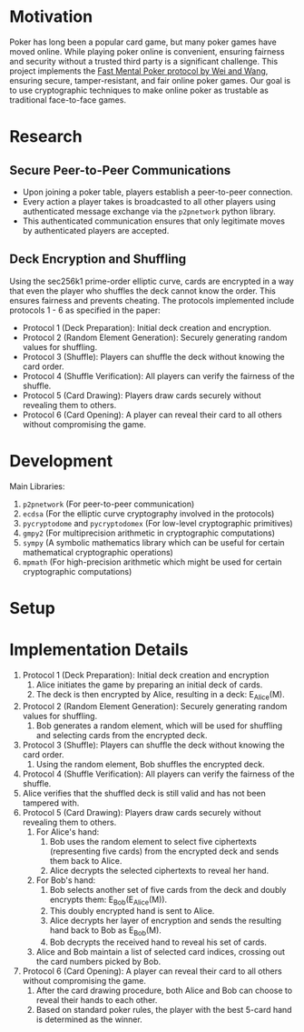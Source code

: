 # Motivation
Poker has long been a popular card game, but many poker games have moved online. While playing poker online is convenient, ensuring fairness and security without a trusted third party is a significant challenge. This project implements the [Fast Mental Poker protocol by Wei and Wang](https://www.researchgate.net/publication/220334557_A_Fast_Mental_Poker_Protocol), ensuring secure, tamper-resistant, and fair online poker games. Our goal is to use cryptographic techniques to make online poker as trustable as traditional face-to-face games.

# Research
## Secure Peer-to-Peer Communications
- Upon joining a poker table, players establish a peer-to-peer connection.
- Every action a player takes is broadcasted to all other players using authenticated message exchange via the `p2pnetwork` python library.
- This authenticated communication ensures that only legitimate moves by authenticated players are accepted.

## Deck Encryption and Shuffling
Using the sec256k1 prime-order elliptic curve, cards are encrypted in a way that even the player who shuffles the deck cannot know the order. This ensures fairness and prevents cheating. The protocols implemented include protocols 1 - 6 as specified in the paper:
- Protocol 1 (Deck Preparation): Initial deck creation and encryption.
- Protocol 2 (Random Element Generation): Securely generating random values for shuffling.
- Protocol 3 (Shuffle): Players can shuffle the deck without knowing the card order.
- Protocol 4 (Shuffle Verification): All players can verify the fairness of the shuffle.
- Protocol 5 (Card Drawing): Players draw cards securely without revealing them to others.
- Protocol 6 (Card Opening): A player can reveal their card to all others without compromising the game.

# Development
Main Libraries:

1. `p2pnetwork` (For peer-to-peer communication)
2. `ecdsa` (For the elliptic curve cryptography involved in the protocols)
3. `pycryptodome` and `pycryptodomex` (For low-level cryptographic primitives)
4. `gmpy2` (For multiprecision arithmetic in cryptographic computations)
5. `sympy` (A symbolic mathematics library which can be useful for certain mathematical cryptographic operations)
6. `mpmath` (For high-precision arithmetic which might be used for certain cryptographic computations)

# Setup

# Implementation Details
1. Protocol 1 (Deck Preparation): Initial deck creation and encryption
   1. Alice initiates the game by preparing an initial deck of cards.
   2. The deck is then encrypted by Alice, resulting in a deck: E<sub>Alice</sub>(M).
2. Protocol 2 (Random Element Generation): Securely generating random values for shuffling.
   1. Bob generates a random element, which will be used for shuffling and selecting cards from the encrypted deck.
3. Protocol 3 (Shuffle): Players can shuffle the deck without knowing the card order.
   1. Using the random element, Bob shuffles the encrypted deck.
4. Protocol 4 (Shuffle Verification): All players can verify the fairness of the shuffle.
  1. Alice verifies that the shuffled deck is still valid and has not been tampered with.
5. Protocol 5 (Card Drawing): Players draw cards securely without revealing them to others.
   1. For Alice's hand:
      1. Bob uses the random element to select five ciphertexts (representing five cards) from the encrypted deck and sends them back to Alice.
      2. Alice decrypts the selected ciphertexts to reveal her hand.
   2. For Bob's hand:
      1. Bob selects another set of five cards from the deck and doubly encrypts them: E<sub>Bob</sub>(E<sub>Alice</sub>(M)).
      2. This doubly encrypted hand is sent to Alice.
      3. Alice decrypts her layer of encryption and sends the resulting hand back to Bob as E<sub>Bob</sub>(M).
      4. Bob decrypts the received hand to reveal his set of cards.
   3. Alice and Bob maintain a list of selected card indices, crossing out the card numbers picked by Bob.
6. Protocol 6 (Card Opening): A player can reveal their card to all others without compromising the game.
   1. After the card drawing procedure, both Alice and Bob can choose to reveal their hands to each other.
   2. Based on standard poker rules, the player with the best 5-card hand is determined as the winner.
